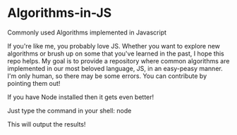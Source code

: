 # Algorithms-in-JS
Commonly used Algorithms implemented in Javascript

If you're like me, you probably love JS.  Whether you want to explore new algorithms or brush up on some that you've learned in the past, I hope this repo helps. My goal is to provide a repository where common algorithms are implemented in our most beloved language, JS, in an easy-peasy manner. I'm only human, so there may be some errors. You can contribute by pointing them out!

If you have Node installed then it gets even better!

Just type the command in your shell:
node <filename>

This will output the results!
